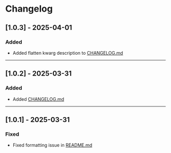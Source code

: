 # Changelog

## [1.0.3] - 2025-04-01
### Added
- Added flatten kwarg description to [CHANGELOG.md](CHANGELOG.md)

---

## [1.0.2] - 2025-03-31
### Added
- Added [CHANGELOG.md](CHANGELOG.md)

---

## [1.0.1] - 2025-03-31
### Fixed
- Fixed formatting issue in [README.md](README.md)